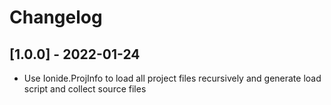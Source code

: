 # Changelog

## [1.0.0] - 2022-01-24

- Use Ionide.ProjInfo to load all project files recursively and generate load script and collect source files
